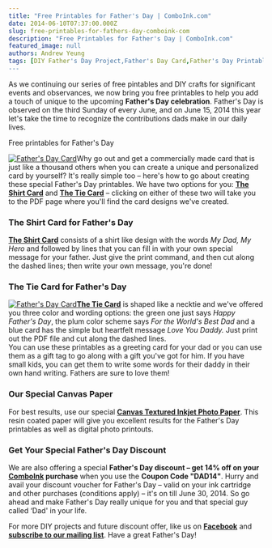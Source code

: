 ```yaml
---
title: "Free Printables for Father's Day | ComboInk.com"
date: 2014-06-10T07:37:00.000Z
slug: free-printables-for-fathers-day-comboink-com
description: "Free Printables for Father's Day | ComboInk.com"
featured_image: null
authors: Andrew Yeung
tags: [DIY Father's Day Project,Father's Day Card,Father's Day Printables]
---
```


As we continuing our series of free pintables and DIY crafts for significant events and observances, we now bring you free printables to help you add a touch of unique to the upcoming **Father's Day celebration**. Father's Day is observed on the third Sunday of every June, and on June 15, 2014 this year let's take the time to recognize the contributions dads make in our daily lives.

Free printables for Father's Day

[![Father's Day Card](/blog/images/Snap54.jpg)](/blog/images/Snap54.jpg)Why go out and get a commercially made card that is just like a thousand others when you can create a unique and personalized card by yourself? It's really simple too – here's how to go about creating these special Father's Day printables. We have two options for you: [**The Shirt Card**](https://www.comboink.com/download/printables/shirt-card.pdf) and [**The Tie Card**](https://www.comboink.com/download/printables/tie-card.pdf) – clicking on either of these two will take you to the PDF page where you'll find the card designs we've created.

### The Shirt Card for Father's Day

[**The Shirt Card**](https://www.comboink.com/download/printables/shirt-card.pdf) consists of a shirt like design with the words _My Dad, My Hero_ and followed by lines that you can fill in with your own special message for your father. Just give the print command, and then cut along the dashed lines; then write your own message, you're done!

### The Tie Card for Father's Day

[![Father's Day Card](/blog/images/Snap53.jpg)](/blog/images/Snap53.jpg)[**The Tie Card**](https://www.comboink.com/download/printables/tie-card.pdf) is shaped like a necktie and we've offered you three color and wording options: the green one just says _Happy Father's Day_, the plum color scheme says _For the World's Best Dad_ and a blue card has the simple but heartfelt message _Love You Daddy._ Just print out the PDF file and cut along the dashed lines.  
You can use these printables as a greeting card for your dad or you can use them as a gift tag to go along with a gift you've got for him. If you have small kids, you can get them to write some words for their daddy in their own hand writing. Fathers are sure to love them!

### Our Special Canvas Paper

For best results, use our special [**Canvas Textured Inkjet Photo Paper**](https://www.comboink.com/canvas-textured-letter-inkjet-photo-paper-20-sheets). This resin coated paper will give you excellent results for the Father's Day printables as well as digital photo printouts.

### Get Your Special Father's Day Discount

We are also offering a special **Father's Day discount – get 14% off on your [ComboInk](https://www.comboink.com/) purchase** when you use the **Coupon Code "DAD14"**. Hurry and avail your discount voucher for Father's Day – valid on your ink cartridge and other purchases (conditions apply) – it's on till June 30, 2014\. So go ahead and make Father's Day really unique for you and that special guy called ‘Dad' in your life.

For more DIY projects and future discount offer, like us on [**Facebook**](https://www.facebook.com/comboink) and [**subscribe to our mailing list**](https://www.comboink.com/coupon). Have a great Father's Day!